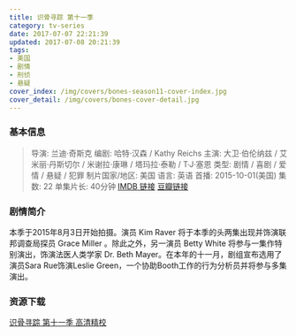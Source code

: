 ```yaml
---
title: 识骨寻踪 第十一季
category: tv-series
date: 2017-07-07 22:21:39
updated: 2017-07-08 20:21:39
tags:
- 美国
- 剧情
- 刑侦
- 悬疑
cover_index: /img/covers/bones-season11-cover-index.jpg
cover_detail: /img/covers/bones-cover-detail.jpg
---
```


### 基本信息

>导演: 兰迪·奇斯克
编剧: 哈特·汉森 / Kathy Reichs
主演: 大卫·伯伦纳兹 / 艾米丽·丹斯切尔 / 米谢拉·康琳 / 塔玛拉·泰勒 / T·J·塞恩
类型: 剧情 / 喜剧 / 爱情 / 悬疑 / 犯罪
制片国家/地区: 美国
语言: 英语
首播: 2015-10-01(美国)
集数: 22
单集片长: 40分钟
[IMDB 链接](http://www.imdb.com/title/tt4670876)
[豆瓣链接](https://movie.douban.com/subject/26385628/)

### 剧情简介

本季于2015年8月3日开始拍摄。演员 Kim Raver 将于本季的头两集出现并饰演联邦调查局探员 Grace Miller 。除此之外，另一演员 Betty White 将参与一集作特别演出，饰演法医人类学家 Dr. Beth Mayer。在本年的十一月，剧组宣布选用了演员Sara Rue饰演Leslie Green，一个协助Booth工作的行为分析员并将参与多集演出。

### 资源下载

[识骨寻踪 第十一季 高清精校](https://pan.baidu.com/s/1dEPJN1J#list/path=%2F)

